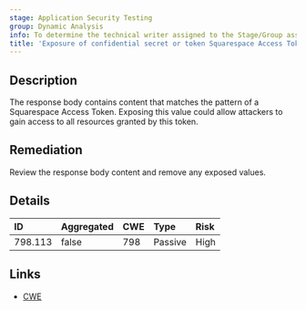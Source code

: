 ```yaml
---
stage: Application Security Testing
group: Dynamic Analysis
info: To determine the technical writer assigned to the Stage/Group associated with this page, see https://handbook.gitlab.com/handbook/product/ux/technical-writing/#assignments
title: 'Exposure of confidential secret or token Squarespace Access Token'
---
```


## Description

The response body contains content that matches the pattern of a Squarespace Access Token.
Exposing this value could allow attackers to gain access to all resources granted by this token.

## Remediation

Review the response body content and remove any exposed values.

## Details

| ID | Aggregated | CWE | Type | Risk |
|:---|:-----------|:----|:-----|:-----|
| 798.113 | false | 798 | Passive | High |

## Links

- [CWE](https://cwe.mitre.org/data/definitions/798.html)
